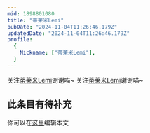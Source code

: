 ```yaml
---
mid: 1898801080
title: "蒂莱米Lemi"
pubDate: "2024-11-04T11:26:46.179Z"
updatedDate: "2024-11-04T11:26:46.179Z"
profile:
  {
    Nickname: ["蒂莱米Lemi"],
  }
---
```


关注[蒂莱米Lemi](https://space.bilibili.com/1898801080)谢谢喵~ 关注[蒂莱米Lemi](https://space.bilibili.com/1898801080)谢谢喵~

## 此条目有待补充
你可以在[这里](https://github.com/Yuhanawa/VTuber.ICU-Content/edit/master/v/蒂莱米Lemi/index.md)编辑本文
